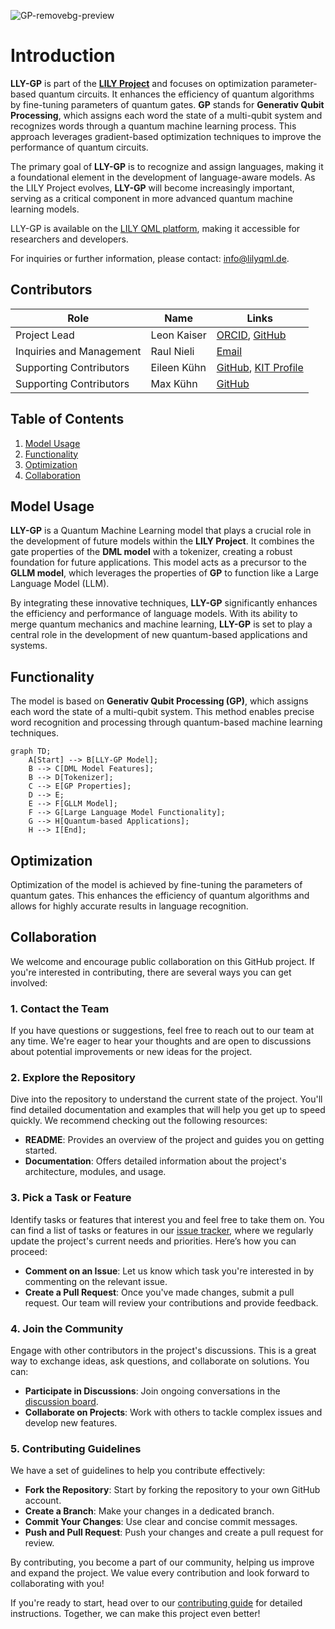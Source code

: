 ![GP-removebg-preview](https://github.com/user-attachments/assets/0f7ed5fc-82d4-44ab-91c3-65a7419c602a)
# Introduction


**LLY-GP** is part of the [**LILY Project**](https://www.lilyqml.de) and focuses on optimization parameter-based quantum circuits. It enhances the efficiency of quantum algorithms by fine-tuning parameters of quantum gates. **GP** stands for **Generativ Qubit Processing**, which assigns each word the state of a multi-qubit system and recognizes words through a quantum machine learning process. This approach leverages gradient-based optimization techniques to improve the performance of quantum circuits.

The primary goal of **LLY-GP** is to recognize and assign languages, making it a foundational element in the development of language-aware models. As the LILY Project evolves, **LLY-GP** will become increasingly important, serving as a critical component in more advanced quantum machine learning models.

LLY-GP is available on the [LILY QML platform](https://www.lilyqml.de), making it accessible for researchers and developers.

For inquiries or further information, please contact: [info@lilyqml.de](mailto:info@lilyqml.de).

## Contributors

| Role                     | Name          | Links                                                                                                                |
|--------------------------|---------------|----------------------------------------------------------------------------------------------------------------------|
| Project Lead             | Leon Kaiser   | [ORCID](https://orcid.org/0009-0000-4735-2044), [GitHub](https://github.com/xleonplayz)                              |
| Inquiries and Management | Raul Nieli    | [Email](mailto:raul.nieli@lilyqml.de)                                                                                |
| Supporting Contributors  | Eileen Kühn   | [GitHub](https://github.com/eileen-kuehn), [KIT Profile](https://www-kseta.ttp.kit.edu/fellows/Eileen.Kuehn/)        |
| Supporting Contributors  | Max Kühn      | [GitHub](https://github.com/maxfischer2781)                                                                          |


## Table of Contents

1. [Model Usage](#model-usage)
2. [Functionality](#functionality)
3. [Optimization](#optimization)
4. [Collaboration](#collaboration)

## Model Usage

**LLY-GP** is a Quantum Machine Learning model that plays a crucial role in the development of future models within the **LILY Project**. It combines the gate properties of the **DML model** with a tokenizer, creating a robust foundation for future applications. This model acts as a precursor to the **GLLM model**, which leverages the properties of **GP** to function like a Large Language Model (LLM).

By integrating these innovative techniques, **LLY-GP** significantly enhances the efficiency and performance of language models. With its ability to merge quantum mechanics and machine learning, **LLY-GP** is set to play a central role in the development of new quantum-based applications and systems.


## Functionality

The model is based on **Generativ Qubit Processing (GP)**, which assigns each word the state of a multi-qubit system. This method enables precise word recognition and processing through quantum-based machine learning techniques.


```mermaid
graph TD;
    A[Start] --> B[LLY-GP Model];
    B --> C[DML Model Features];
    B --> D[Tokenizer];
    C --> E[GP Properties];
    D --> E;
    E --> F[GLLM Model];
    F --> G[Large Language Model Functionality];
    G --> H[Quantum-based Applications];
    H --> I[End];
```

## Optimization

Optimization of the model is achieved by fine-tuning the parameters of quantum gates. This enhances the efficiency of quantum algorithms and allows for highly accurate results in language recognition.

## Collaboration


We welcome and encourage public collaboration on this GitHub project. If you're interested in contributing, there are several ways you can get involved:

### 1. **Contact the Team**

If you have questions or suggestions, feel free to reach out to our team at any time. We're eager to hear your thoughts and are open to discussions about potential improvements or new ideas for the project.

### 2. **Explore the Repository**

Dive into the repository to understand the current state of the project. You'll find detailed documentation and examples that will help you get up to speed quickly. We recommend checking out the following resources:

- **README**: Provides an overview of the project and guides you on getting started.
- **Documentation**: Offers detailed information about the project's architecture, modules, and usage.

### 3. **Pick a Task or Feature**

Identify tasks or features that interest you and feel free to take them on. You can find a list of tasks or features in our [issue tracker](#), where we regularly update the project's current needs and priorities. Here’s how you can proceed:

- **Comment on an Issue**: Let us know which task you're interested in by commenting on the relevant issue.
- **Create a Pull Request**: Once you've made changes, submit a pull request. Our team will review your contributions and provide feedback.

### 4. **Join the Community**

Engage with other contributors in the project's discussions. This is a great way to exchange ideas, ask questions, and collaborate on solutions. You can:

- **Participate in Discussions**: Join ongoing conversations in the [discussion board](#).
- **Collaborate on Projects**: Work with others to tackle complex issues and develop new features.

### 5. **Contributing Guidelines**

We have a set of guidelines to help you contribute effectively:

- **Fork the Repository**: Start by forking the repository to your own GitHub account.
- **Create a Branch**: Make your changes in a dedicated branch.
- **Commit Your Changes**: Use clear and concise commit messages.
- **Push and Pull Request**: Push your changes and create a pull request for review.

By contributing, you become a part of our community, helping us improve and expand the project. We value every contribution and look forward to collaborating with you!

If you're ready to start, head over to our [contributing guide](#) for detailed instructions. Together, we can make this project even better!




